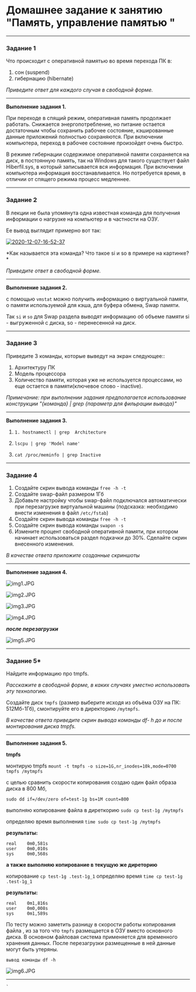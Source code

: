 # Домашнее задание к занятию "Память, управление памятью "

---

### Задание 1

Что происходит с оперативной памятью во время перехода ПК в:
1) сон (suspend)
2) гибернацию (hibernate)

*Приведите ответ для каждого случая в свободной форме.*

---

**Выполнение задания 1.**

При переходе в спящий режим, оперативная память продолжает работать. Снижается энергопотребление, но питание остается достаточным чтобы сохранить рабочее состояние, кэшированные данные приложений полностью сохраняются. При включении компьютера, переход в рабочее состояние произойдет очень быстро.


В режиме гибернации содержимое оперативной памяти сохраняется на диск, в постоянную память, так на Windows для такого существует файл Hiberfil.sys, в который записывается вся информация. При включении компьютера информация восстанавливается. Но потребуется время, в отличии от спящего режима процесс медленнее.



---

### Задание 2

В лекции не была упомянута одна известная команда для получения информации о нагрузке на компьютер и в частности  на ОЗУ.

Ее вывод выглядит примерно вот так:

<a href="https://imgbb.com/"><img src="https://i.ibb.co/7Q16Chb/2020-12-07-16-52-37.png" alt="2020-12-07-16-52-37" border="0"></a>

*Как называется эта команда? Что такое si и so  в примере на картинке? *

*Приведите ответ в свободной форме.*

---

**Выполнение задания 2.**

с помощью `vmstat`  можно получить информацию  о виртуальной памяти, о памяти используемой для кэша, для буфера обмена, Swap памяти. 

Так `si` и `so` для Swap раздела выводят информацию об объеме памяти si - выгруженной с диска, so - перенесенной на диск.



---

### Задание 3

Приведите 3 команды, которые выведут на экран следующее::

1) Архитектуру ПК
2) Модель процессора
3) Количество памяти, которая уже не используется процессами, но еще остается в памяти(ключевое слово - inactive).

*Примечание: при выполнении задания предполагается использование конструкции "{команда} | grep {параметр для фильрации вывода}"*

---

**Выполнение задания 3.**

1. `1. hostnamectl | grep  Architecture`

2. `lscpu | grep 'Model name'`

3. `cat /proc/meminfo | grep Inactive`


---

### Задание 4

1) Создайте скрин вывода команды `free -h -t`
2) Создайте swap-файл размером 1Гб
3) Добавьте настройку чтобы swap-файл подключался автоматически при перезагрузке виртуальной машины (подсказка: необходимо внести изменения в файл `/etc/fstab`)
4) Создайте скрин вывода команды `free -h -t`
5) Создайте скрин вывода команды `swapon -s`
6) Измените процент свободной оперативной памяти, при котором начинает использоваться раздел подкачки до 30%. Сделайте скрин внесенного изменения.


*В качестве ответа приложите созданные скриншоты*

---

**Выполнение задания 4.**


![img1.JPG](https://github.com/elekpow/netology/blob/main/os-linux/images/img1.jpg)

![img2.JPG](https://github.com/elekpow/netology/blob/main/os-linux/images/img2.jpg)

![img3.JPG](https://github.com/elekpow/netology/blob/main/os-linux/images/img3.jpg)

![img4.JPG](https://github.com/elekpow/netology/blob/main/os-linux/images/img4.jpg)

***после перезагрузки***

![img5.JPG](https://github.com/elekpow/netology/blob/main/os-linux/images/img5.jpg)

---


### Задание 5*

Найдите информацию про tmpfs.

*Расскажите в свободной форме, в каких случаях уместно использовать эту технологию.*

Создайте диск `tmpfs` (размер выберите исходя из объёма ОЗУ на ПК: 512Мб-1Гб), смонтируйте его в директорию `/mytmpfs`.

*В качестве ответа приведите скрин вывода команды df- h до и после монтирования диска tmpfs.*


---

**Выполнение задания 5.**

**tmpfs**

 монтирую tmpfs `mount -t tmpfs -o size=1G,nr_inodes=10k,mode=0700 tmpfs /mytmpfs`

с целью сравнить скорости копирования  создаю один файл образа диска в 800 Мб,  

`sudo dd if=/dev/zero of=test-1g bs=1M count=800`


выполняю копирование файла в диреткорию `sudo cp test-1g /mytmpfs `

определяю время выполнения `time sudo cp test-1g /mytmpfs`


**результаты:**

```
real    0m0,581s
user    0m0,010s
sys     0m0,568s
```

**а также выполняю копирование в текущую же диреторию**

копирование `cp test-1g .test-1g_1`
определяю время `time cp test-1g .test-1g_1`

**результаты:**

```
real    0m1,816s
user    0m0,008s
sys     0m1,589s
```

По тесту можно заметить разницу в скорости работы копирования файла , из за того что `tmpfs` размещается в ОЗУ вместо основного диска. 
В основном файловая система применяется для временного хранения данных. После перезагрузки размещенные в ней данные могут быть утеряны.



`вывод команды df -h`

![img6.JPG](https://github.com/elekpow/netology/blob/main/os-linux/images/img6.jpg)

---
    `
